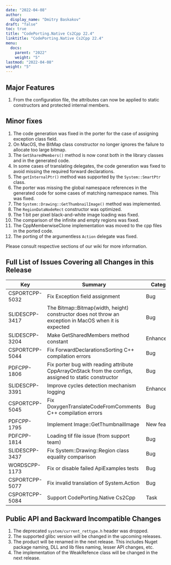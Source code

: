 ```yaml
---
date: "2022-04-08"
author:
  display_name: "Dmitry Baskakov"
draft: "false"
toc: true
title: "CodePorting.Native Cs2Cpp 22.4"
linktitle: "CodePorting.Native Cs2Cpp 22.4"
menu:
  docs:
    parent: "2022"
    weight: "5"
lastmod: "2022-04-08"
weight: "5"
---
```


## Major Features ##

1. From the configuration file, the attributes can now be applied to static constructors and protected internal members.

## Minor fixes ##

1. The code generation was fixed in the porter for the case of assigning exception class field.
1. On MacOS, the BitMap class constructor no longer ignores the failure to allocate too large bitmap.
1. The `GetSharedMembers()` method is now const both in the library classes and in the generated code.
1. In some cases of translating delegates, the code generation was fixed to avoid missing the required forward declarations.
1. The `getInternalPtr()` method was supported by the `System::SmartPtr` class.
1. The porter was missing the global namespace references in the generated code for some cases of matching namespace names. This was fixed.
1. The `System::Drawing::GetThumbnailImage()` method was implemented.
1. The `RegionDataNodeRect` constructor was optimized.
1. The 1 bit per pixel black-and-white image loading was fixed.
1. The comparison of the infinite and empty regions was fixed.
1. The CppMemberwiseClone implementation was moved to the cpp files in the ported code.
1. The porting of the argumentless `Action` delegate was fixed.

Please consult respective sections of our wiki for more information.

## Full List of Issues Covering all Changes in this Release ##

| Key | Summary | Category |
| --- | --- | --- |
| CSPORTCPP-5032 | Fix Exception field assignment | Bug |
| SLIDESCPP-3417 | The Bitmap::Bitmap(width, height) constructor does not throw an exception in MacOS when it is expected | Bug |
| SLIDESCPP-3204 | Make GetSharedMembers method constant | Enhancement |
| CSPORTCPP-5044 | Fix ForwardDeclarationsSorting C++ compilation errors | Bug |
| PDFCPP-1806 | Fix porter bug with reading attribute CppArrayOnStack from the configs, assigned to static constructor | Bug |
| SLIDESCPP-3391 | Improve cycles detection mechanism logging | Enhancement |
| CSPORTCPP-5045 | Fix DoxygenTranslateCodeFromComments C++ compilation errors | Bug |
| PDFCPP-1795 | Implement Image::GetThumbnailImage | New feature |
| PDFCPP-1814 | Loading tif file issue (from support team) | Bug |
| SLIDESCPP-3437 | Fix System::Drawing::Region class equality comparison | Bug |
| WORDSCPP-1173 | Fix or disable failed ApiExamples tests | Bug |
| CSPORTCPP-5077 | Fix invalid translation of System.Action | Bug |
| CSPORTCPP-5084 | Support CodePorting.Native Cs2Cpp | Task |

## Public API and Backward Incompatible Changes ##

1. The deprecated `system/current_rettype.h` header was dropped.
1. The supported glibc version will be changed in the upcoming releases.
1. The product will be renamed in the next release. This includes Nuget package naming, DLL and lib files naming, lesser API changes, etc.
1. The implementation of the WeakRefence class will be changed in the next release.
